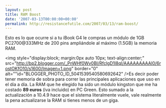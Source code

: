 ```yaml
---
layout: post
title: RAM Boost
date: '2007-03-13T00:00:00+00:00'
permalink: http://resistancefutile.com/2007/03/13/ram-boost/
---
```

Esto es lo que ocurre si a tu iBook G4 le compras un módulo de 1GB PC2700@333MHz de 200 pins ampliándole al máximo (1.5GB) la memoria RAM.

<img style="display:block; margin:0px auto 10px; text-align:center;" src="http://bp2.blogger.com/_PnWHf0Wv0BI/RfclgD1l8qI/AAAAAAAAAI0/6rostOKfO10/s1600/Imagen+1.png" border="0" alt=""id="BLOGGER_PHOTO_ID_5041539540580692642" />Es decir poder tener memoria de sobra para correr las principales aplicaciones que uso en el día a día. La RAM que he elegido ha sido un módulo kingston que me ha costado <span style="font-weight:bold;">89 euros</span> (iva incluido) en PC Green. Esto sumado a la actualización a 10.4.9 hace que el sistema literalmente vuele, vale realmente la pena actualizarse la RAM si tienes menos de un giga.
